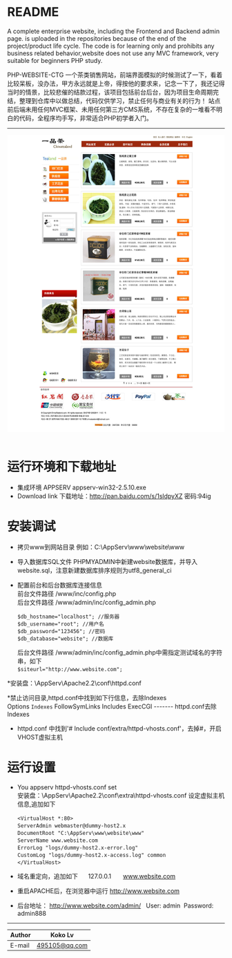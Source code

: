 
README
===========================
A complete enterprise website, including the Frontend and Backend admin page.  is uploaded in the repositories because of the end of the project/product life cycle. The code is for learning only and prohibits any business related behavior,website does not use any MVC framework, very suitable for beginners PHP study.

PHP-WEBSITE-CTG 一个茶类销售网站，前端界面模拟的时候测试了一下，看着比较呆板，没办法，甲方永远就是上帝，得按他的要求来，记念一下了，我还记得当时的情景，比较悲催的结款过程，该项目包括前台后台，因为项目生命周期完结，整理到仓库中以做总结，代码仅供学习，禁止任何与商业有关的行为！
站点前后端未用任何MVC框架、未用任何第三方CMS系统，不存在复杂的一堆看不明白的代码，全程序均手写，非常适合PHP初学者入门。  

****
![](https://github.com/Kokolpb/PHP-WEBSITE-CHINATEA/blob/master/home.jpg)  

运行环境和下载地址 
===========================
 * 集成环境 APPSERV appserv-win32-2.5.10.exe
 * Download link 下载地址：http://pan.baidu.com/s/1sldpyXZ  密码:94ig

安装调试
===========================
 * 拷贝www到网站目录 例如：C:\AppServ\www\website\www  

 * 导入数据库SQL文件 PHPMYADMIN中新建website数据库，并导入website.sql，注意新建数据库排序规则为utf8_general_ci 
 
 * 配置前台和后台数据库连接信息  
	 前台文件路径 /www/inc/config.php  
	 后台文件路径 /www/admin/inc/config_admin.php  
 
 	`$db_hostname="localhost"; //服务器  `  
	`$db_username="root"; //用户名  `  
	`$db_password="123456"; //密码  `  
	`$db_database="website"; //数据库  `  
	
	后台文件路径 /www/admin/inc/config_admin.php中需指定测试域名的字符串，如下  
	`$siteurl="http://www.website.com";`

 *安装盘：\AppServ\Apache2.2\conf\httpd.conf  
 
 *禁止访问目录,httpd.conf中找到如下行信息，去除Indexes  
	   Options `Indexes` FollowSymLinks Includes ExecCGI ------- httpd.conf去除 Indexes  
	
 * httpd.conf 中找到'# Include conf/extra/httpd-vhosts.conf'，去掉#，开启VHOST虚拟主机  
       
   
运行设置
=========================== 
 
 * You appserv httpd-vhosts.conf set  
	   安装盘：\AppServ\Apache2.2\conf\extra\httpd-vhosts.conf 设定虚拟主机信息,追加如下  
 
	`<VirtualHost *:80> `   
		`ServerAdmin webmaster@dummy-host2.x  `  
		`DocumentRoot "C:\AppServ\www\website\www"  `  
		`ServerName www.website.com  `  
		`ErrorLog "logs/dummy-host2.x-error.log"  `  
		`CustomLog "logs/dummy-host2.x-access.log" common  `  
	`</VirtualHost>  `  
	

 * 域名重定向，追加如下  
    127.0.0.1       www.website.com

 * 重启APACHE后，在浏览器中运行 http://www.website.com
 * 后台地址： http://www.website.com/admin/   User: admin  Password: admin888 
****
	
|Author|Koko Lv|
|---|---
|E-mail|495105@qq.com



